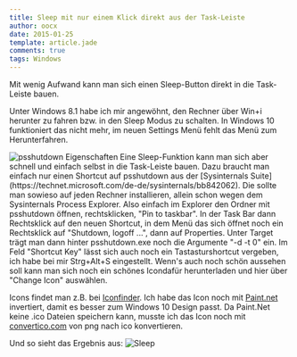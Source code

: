 ```yaml
---
title: Sleep mit nur einem Klick direkt aus der Task-Leiste
author: oocx
date: 2015-01-25
template: article.jade
comments: true
tags: Windows
---
```


Mit wenig Aufwand kann man sich einen Sleep-Button direkt in die
Task-Leiste bauen.<span class="more"></span>

Unter Windows 8.1 habe ich mir angewöhnt, den Rechner über Win+i
herunter zu fahren bzw. in den Sleep Modus zu schalten. In Windows 10
funktioniert das nicht mehr, im neuen Settings Menü fehlt das Menü
zum Herunterfahren.

<img alt="psshutdown Eigenschaften" src="/articles/sleep-in-der-taskleiste/psshutdown-properties.PNG" class="original" />
Eine Sleep-Funktion kann man sich aber schnell und einfach selbst in die
Task-Leiste bauen. Dazu braucht man einfach nur einen Shortcut auf
psshutdown aus der [Sysinternals Suite](https://technet.microsoft.com/de-de/sysinternals/bb842062). Die sollte
man sowieso auf jeden Rechner installieren, allein schon wegen dem
Sysinternals Process Explorer. Also einfach im Explorer den Ordner mit
psshutdown öffnen, rechtsklicken, "Pin to taskbar". In der Task Bar dann
Rechtsklick auf den neuen Shortcut, in dem Menü das sich öffnet noch ein
Rechtsklick auf "Shutdown, logoff ...", dann auf Properties. Unter Target
trägt man dann hinter psshutdown.exe noch die Argumente "-d -t 0" ein. Im
Feld "Shortcut Key" lässt sich auch noch ein Tastasturshortcut vergeben,
ich habe bei mir Strg+Alt+S eingestellt. Wenn's auch noch schön aussehen soll
kann man sich noch ein schönes Icondafür herunterladen und hier über
"Change Icon" auswählen.

Icons findet man z.B. bei [Iconfinder](https://www.iconfinder.com/icons/16948/power_standby_icon#size=128).
Ich habe das Icon noch mit [Paint.net](http://www.getpaint.net/) invertiert,
damit es besser zum Windows 10 Design passt. Da Paint.Net keine .ico Dateien
speichern kann, musste ich das Icon noch mit [convertico.com](http://www.convertico.com/) von png nach ico konvertieren.

Und so sieht das Ergebnis aus:
<img alt="Sleep" src="/articles/sleep-in-der-taskleiste/sleep-button-in-der-taskleiste.PNG" class="centered" />
